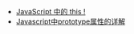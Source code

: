 - [JavaScript 中的 this !](http://qiutc.me/post/this-this-this-in-javascript.html)
- [Javascript中prototype属性的详解](http://www.58maisui.com/2016/09/03/283/)

